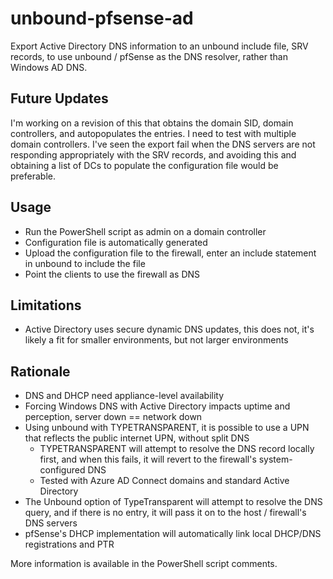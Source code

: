 # unbound-pfsense-ad
Export Active Directory DNS information to an unbound include file, SRV records, to use unbound / pfSense as the DNS resolver, rather than Windows AD DNS.

## Future Updates
I'm working on a revision of this that obtains the domain SID, domain controllers, and autopopulates the entries. I need to test with multiple domain controllers. I've seen the export fail when the DNS servers are not responding appropriately with the SRV records, and avoiding this and obtaining a list of DCs to populate the configuration file would be preferable.

## Usage
- Run the PowerShell script as admin on a domain controller
- Configuration file is automatically generated
- Upload the configuration file to the firewall, enter an include statement in unbound to include the file
- Point the clients to use the firewall as DNS

## Limitations
- Active Directory uses secure dynamic DNS updates, this does not, it's likely a fit for smaller environments, but not larger environments

## Rationale
- DNS and DHCP need appliance-level availability
- Forcing Windows DNS with Active Directory impacts uptime and perception, server down == network down
- Using unbound with TYPETRANSPARENT, it is possible to use a UPN that reflects the public internet UPN, without split DNS
  - TYPETRANSPARENT will attempt to resolve the DNS record locally first, and when this fails, it will revert to the firewall's system-configured DNS
  - Tested with Azure AD Connect domains and standard Active Directory
- The Unbound option of TypeTransparent will attempt to resolve the DNS query, and if there is no entry, it will pass it on to the host / firewall's DNS servers
- pfSense's DHCP implementation will automatically link local DHCP/DNS registrations and PTR

More information is available in the PowerShell script comments.
